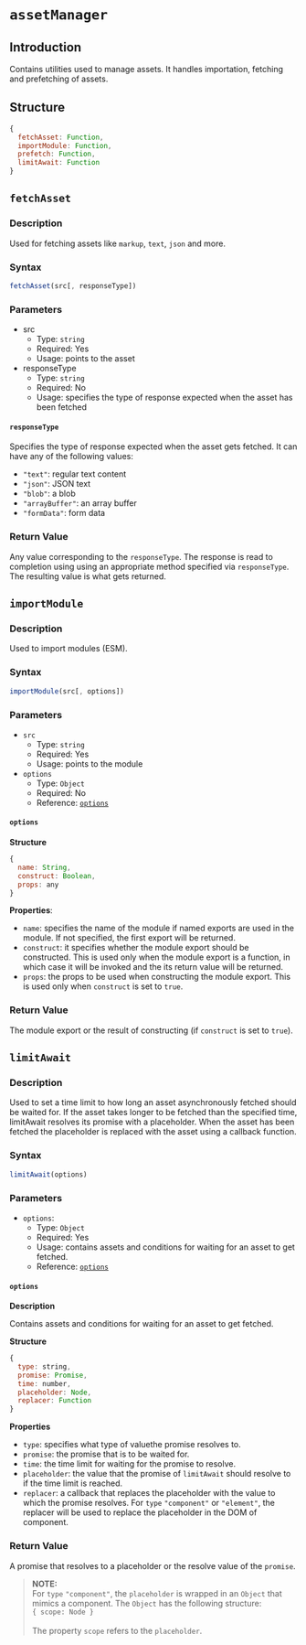 # `assetManager`

## Introduction

Contains utilities used to manage assets. It handles importation, fetching and prefetching of assets.

## Structure

```js
{
  fetchAsset: Function,
  importModule: Function,
  prefetch: Function,
  limitAwait: Function
}
```

## `fetchAsset`

### Description

Used for fetching assets like `markup`, `text`, `json` and more.

### Syntax

```js
fetchAsset(src[, responseType])
```

### Parameters

* src
  * Type: `string`
  * Required: Yes
  * Usage: points to the asset
* responseType
  * Type: `string`
  * Required: No
  * Usage: specifies the type of response expected when the asset has been fetched

#### `responseType`

Specifies the type of response expected when the asset gets fetched. It can have any of the following values:

* `"text"`: regular text content
* `"json"`: JSON text
* `"blob"`: a blob
* `"arrayBuffer"`: an array buffer
* `"formData"`: form data

### Return Value

Any value corresponding to the `responseType`. The response is read to completion using using an appropriate method specified via `responseType`. The resulting value is what gets returned.


## `importModule`

### Description

Used to import modules (ESM).

### Syntax

```js
importModule(src[, options])
```

### Parameters

* `src`
  * Type: `string`
  * Required: Yes
  * Usage: points to the module
* `options`
  * Type: `Object`
  * Required: No
  * Reference: [`options`](#options)

#### `options`

__Structure__

```js
{
  name: String,
  construct: Boolean,
  props: any
}
```

__Properties__:

* `name`: specifies the name of the module if named exports are used in the module. If not specified, the first export will be returned.
* `construct`: it specifies whether the module export should be constructed. This is used only when the module export is a function, in which case it will be invoked and the its return value will be returned.
* `props`: the props to be used when constructing the module export. This is used only when `construct` is set to `true`.

### Return Value

The module export or the result of constructing (if `construct` is set to `true`).


## `limitAwait`

### Description

Used to set a time limit to how long an asset asynchronously fetched should be waited for. If the asset takes longer to be fetched than the specified time, limitAwait resolves its promise with a placeholder. When the asset has been fetched the placeholder is replaced with the asset using a callback function.

### Syntax

```js
limitAwait(options)
```

### Parameters

* `options`:
  * Type: `Object`
  * Required: Yes
  * Usage: contains assets and conditions for waiting for an asset to get fetched.
  * Reference: [`options`](#options)

#### `options`

__Description__

Contains assets and conditions for waiting for an asset to get fetched.

__Structure__

```js
{
  type: string,
  promise: Promise,
  time: number,
  placeholder: Node,
  replacer: Function
}
```

__Properties__

* `type`: specifies what type of valuethe promise resolves to.
* `promise`: the promise that is to be waited for.
* `time`: the time limit for waiting for the promise to resolve.
* `placeholder`: the value that the promise of `limitAwait` should resolve to if the time limit is reached.
* `replacer`: a callback that replaces the placeholder with the value to which the promise resolves. For `type` `"component"` or `"element"`, the replacer will be used to replace the placeholder in the DOM of component.

### Return Value

A promise that resolves to a placeholder or the resolve value of the `promise`.


> __NOTE:__<br />
> For `type` `"component"`, the `placeholder` is wrapped in an `Object` that mimics a component. The `Object` has the following structure: <br />
> `{ scope: Node }`<br /><br />
> The property `scope` refers to the `placeholder`.